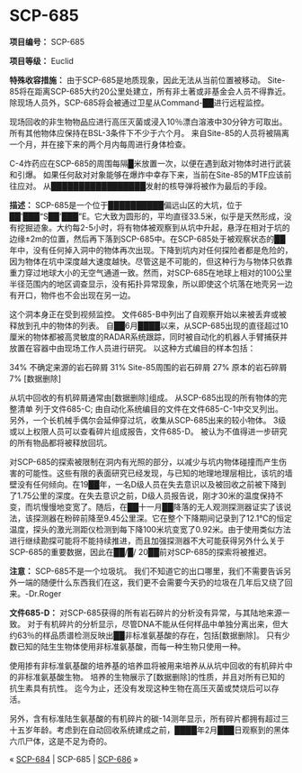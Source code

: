# SCP-685
                        


**项目编号：** SCP-685

**项目等级：** Euclid

**特殊收容措施：** 由于SCP-685是地质现象，因此无法从当前位置被移动。 Site-85将在距离SCP-685大约20公里处建立，所有非土著或非基金会人员不得靠近。 除现场人员外，SCP-685将会被通过卫星从Command-██进行远程监控。

现场回收的非生物物品应进行高压灭菌或浸入10％漂白溶液中30分钟方可取出。 所有其他物体应保持在BSL-3条件下不少于六个月。 来自Site-85的人员将被隔离一个月，并在接下来的两个月内每周进行身体检查。

C-4炸药应在SCP-685的周围每隔█米放置一次，以便在遇到敌对物体时进行武装和引爆。 如果任何敌对对象能够在爆炸中幸存下来，当前在Site-85的MTF应该前往应对。 从█████████████████发射的核导弹将被作为最后的手段。

**描述：** SCP-685是一个位于██████████偏远山区的大坑，位于██'███“S██'███”E。它大致为圆形的，平均直径33.5米，似乎是天然形成，没有挖掘迹象。大约每2-5小时，将有物体被观察到从坑中升起，悬浮在相对于坑的边缘±2m的位置，然后再下落到SCP-685中。在SCP-685处于被观察状态的██年中，没有任何掉入洞中的物体再次出现。下降到坑内对任何探险者都是危险的，因为物体在坑中深度越大速度越快。尽管这是不可能的，但这种行为与物体只依靠重力穿过地球大小的无空气通道一致。然而，对SCP-685在地球上相对的100公里半径范围内的地区调查显示，没有拓扑异常现象，所以即使这个坑落在地壳另一边有开口，物件也不会出现在另一边。

这个洞本身正在受到视频监控。 文件685-B中列出了自观察开始以来被丢弃或被释放到孔中的物体的列表。 自██6月████以来，从SCP-685出现的直径超过10厘米的物体都被高灵敏度的RADAR系统跟踪，同时被自动化的机器人手臂捕获并放置在容器中由现场工作人员进行研究。 以这种方式编目的样本包括：

34% 不确定来源的岩石碎屑
31% Site-85周围的岩石碎屑
27% 原本的岩石碎屑
7% [数据删除]

从坑中回收的有机碎屑通常由[数据删除]组成。 从SCP-685出现的所有物体的完整清单 列于文件685-C; 由自动化系统编目的文件在文件685-C-1中交叉列出。 另外，一个长机械手偶尔会延伸穿过坑，收集从SCP-685出来的较小物体。 3级或以上权限人员可以查看碎片组成报告，文件685-D。 被认为不值得进一步研究的所有物品都将被释放回坑。

对SCP-685的探索被限制在洞内有光照的部分，以减少与坑内物体碰撞而产生伤害的可能性。这些有限的表面研究已经发现，与已知的地理地理层相比，该坑的墙壁没有任何倾向。在19██年，一名D级人员在失去意识以及被回收之前被下降到了1.75公里的深度。在失去意识之前，D级人员报告说，刚才30米的温度保持不变，而坑慢慢地变宽了。随后，在██十一月██降落的无人观测探测器证实了该说法，该探测器在粉碎前降至9.45公里深。它在整个下降期间记录到了12.1℃的恒定温度，探头的激光测距仪检测到每下降100米坑变宽了0.92米。由于使用类似方法进行继续勘探可能将不能持续推进，而且加强探测器不大可能获得另外什么关于SCP-685的重要数据，因此在██/█/ 20██前对SCP-685的探索将被推迟。

**注意：** SCP-685不是一个垃圾坑。 我们不知道它的出口哪里，我们不需要告诉另外一端的随便什么东西我们在这，我们更不会需要今天扔的垃圾在几年后又绕了回来。-Dr.Roger

**文件685-D：** 对SCP-685获得的所有岩石碎片的分析没有异常，与其陆地来源一致。 对于有机碎片的分析显示，尽管DNA不能从任何样品中单独分离出来，但大约63％的样品质谱检测反映出██非标准氨基酸的存在，包括[数据删除]。 只有少数已知的陆生生物体使用非标准氨基酸，而每一种生物只使用一种。

使用掺有非标准氨基酸的培养基的培养皿将被用来培养从从坑中回收的有机碎片中的非标准氨基酸生物。 培养的生物展示了[数据删除]的性质，并且对所有已知的抗生素具有抗性。 迄今为止，还没有发现这种生物在高压灭菌或焚烧后可以存活。

另外，含有标准陆生氨基酸的有机碎片的碳-14测年显示，所有碎片都拥有超过三十五岁年龄。考虑到在自动回收系统建成之前，████年2月███日观察到的黑体六爪尸体，这是不足为奇的。



« [SCP-684](/scp-684) | SCP-685 | [SCP-686](/scp-686) »





                    